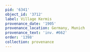 ```yaml
---
pid: '6341'
object_id: '3712'
label: Village Kermis
provenance_date: '1905'
provenance_location: Germany, Munich
provenance_text: 'inv. #662'
order: '1398'
collection: provenance
---
```

